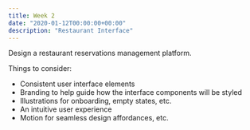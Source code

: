 ```yaml
---
title: Week 2
date: "2020-01-12T00:00:00+00:00"
description: "Restaurant Interface"
---
```


Design a restaurant reservations management platform.

Things to consider:
- Consistent user interface elements
- Branding to help guide how the interface components will be styled
- Illustrations for onboarding, empty states, etc.
- An intuitive user experience
- Motion for seamless design affordances, etc.